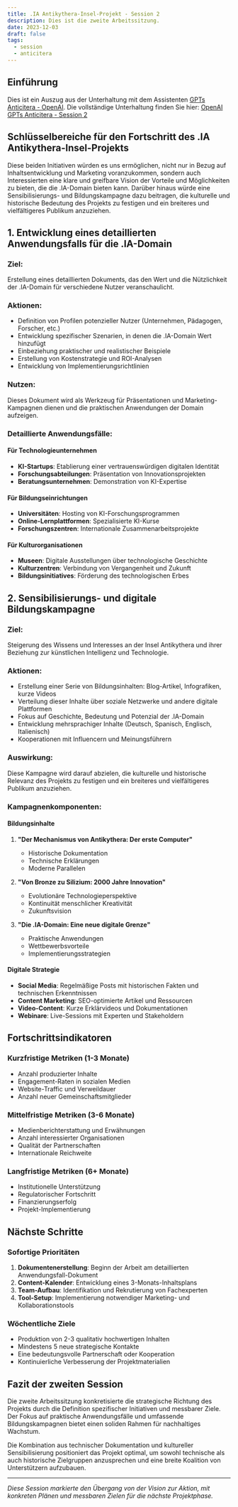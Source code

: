 ```yaml
---
title: .IA Antikythera-Insel-Projekt - Session 2
description: Dies ist die zweite Arbeitssitzung.
date: 2023-12-03
draft: false
tags:
  - session
  - anticitera
---
```


## Einführung

Dies ist ein Auszug aus der Unterhaltung mit dem Assistenten [GPTs Anticitera - OpenAI](https://chat.openai.com/g/g-fnpHOClUW-anticitera). Die vollständige Unterhaltung finden Sie hier: [OpenAI GPTs Anticitera - Session 2](https://chat.openai.com/share/ed9c660d-6656-47fb-b06a-667dde8c2a17)

## Schlüsselbereiche für den Fortschritt des .IA Antikythera-Insel-Projekts

Diese beiden Initiativen würden es uns ermöglichen, nicht nur in Bezug auf Inhaltsentwicklung und Marketing voranzukommen, sondern auch Interessierten eine klare und greifbare Vision der Vorteile und Möglichkeiten zu bieten, die die .IA-Domain bieten kann. Darüber hinaus würde eine Sensibilisierungs- und Bildungskampagne dazu beitragen, die kulturelle und historische Bedeutung des Projekts zu festigen und ein breiteres und vielfältigeres Publikum anzuziehen.

## 1. Entwicklung eines detaillierten Anwendungsfalls für die .IA-Domain

### **Ziel**: 
Erstellung eines detaillierten Dokuments, das den Wert und die Nützlichkeit der .IA-Domain für verschiedene Nutzer veranschaulicht.

### **Aktionen**:
- Definition von Profilen potenzieller Nutzer (Unternehmen, Pädagogen, Forscher, etc.)
- Entwicklung spezifischer Szenarien, in denen die .IA-Domain Wert hinzufügt
- Einbeziehung praktischer und realistischer Beispiele
- Erstellung von Kostenstrategie und ROI-Analysen
- Entwicklung von Implementierungsrichtlinien

### **Nutzen**: 
Dieses Dokument wird als Werkzeug für Präsentationen und Marketing-Kampagnen dienen und die praktischen Anwendungen der Domain aufzeigen.

### **Detaillierte Anwendungsfälle**:

#### **Für Technologieunternehmen**
- **KI-Startups**: Etablierung einer vertrauenswürdigen digitalen Identität
- **Forschungsabteilungen**: Präsentation von Innovationsprojekten
- **Beratungsunternehmen**: Demonstration von KI-Expertise

#### **Für Bildungseinrichtungen**
- **Universitäten**: Hosting von KI-Forschungsprogrammen
- **Online-Lernplattformen**: Spezialisierte KI-Kurse
- **Forschungszentren**: Internationale Zusammenarbeitsprojekte

#### **Für Kulturorganisationen**
- **Museen**: Digitale Ausstellungen über technologische Geschichte
- **Kulturzentren**: Verbindung von Vergangenheit und Zukunft
- **Bildungsinitiatives**: Förderung des technologischen Erbes

## 2. Sensibilisierungs- und digitale Bildungskampagne

### **Ziel**: 
Steigerung des Wissens und Interesses an der Insel Antikythera und ihrer Beziehung zur künstlichen Intelligenz und Technologie.

### **Aktionen**:
- Erstellung einer Serie von Bildungsinhalten: Blog-Artikel, Infografiken, kurze Videos
- Verteilung dieser Inhalte über soziale Netzwerke und andere digitale Plattformen
- Fokus auf Geschichte, Bedeutung und Potenzial der .IA-Domain
- Entwicklung mehrsprachiger Inhalte (Deutsch, Spanisch, Englisch, Italienisch)
- Kooperationen mit Influencern und Meinungsführern

### **Auswirkung**: 
Diese Kampagne wird darauf abzielen, die kulturelle und historische Relevanz des Projekts zu festigen und ein breiteres und vielfältigeres Publikum anzuziehen.

### **Kampagnenkomponenten**:

#### **Bildungsinhalte**
1. **"Der Mechanismus von Antikythera: Der erste Computer"**
   - Historische Dokumentation
   - Technische Erklärungen
   - Moderne Parallelen

2. **"Von Bronze zu Silizium: 2000 Jahre Innovation"**
   - Evolutionäre Technologieperspektive
   - Kontinuität menschlicher Kreativität
   - Zukunftsvision

3. **"Die .IA-Domain: Eine neue digitale Grenze"**
   - Praktische Anwendungen
   - Wettbewerbsvorteile
   - Implementierungsstrategien

#### **Digitale Strategie**
- **Social Media**: Regelmäßige Posts mit historischen Fakten und technischen Erkenntnissen
- **Content Marketing**: SEO-optimierte Artikel und Ressourcen
- **Video-Content**: Kurze Erklärvideos und Dokumentationen
- **Webinare**: Live-Sessions mit Experten und Stakeholdern

## Fortschrittsindikatoren

### **Kurzfristige Metriken (1-3 Monate)**
- Anzahl produzierter Inhalte
- Engagement-Raten in sozialen Medien
- Website-Traffic und Verweildauer
- Anzahl neuer Gemeinschaftsmitglieder

### **Mittelfristige Metriken (3-6 Monate)**
- Medienberichterstattung und Erwähnungen
- Anzahl interessierter Organisationen
- Qualität der Partnerschaften
- Internationale Reichweite

### **Langfristige Metriken (6+ Monate)**
- Institutionelle Unterstützung
- Regulatorischer Fortschritt
- Finanzierungserfolg
- Projekt-Implementierung

## Nächste Schritte

### **Sofortige Prioritäten**
1. **Dokumentenerstellung**: Beginn der Arbeit am detaillierten Anwendungsfall-Dokument
2. **Content-Kalender**: Entwicklung eines 3-Monats-Inhaltsplans
3. **Team-Aufbau**: Identifikation und Rekrutierung von Fachexperten
4. **Tool-Setup**: Implementierung notwendiger Marketing- und Kollaborationstools

### **Wöchentliche Ziele**
- Produktion von 2-3 qualitativ hochwertigen Inhalten
- Mindestens 5 neue strategische Kontakte
- Eine bedeutungsvolle Partnerschaft oder Kooperation
- Kontinuierliche Verbesserung der Projektmaterialien

## Fazit der zweiten Session

Die zweite Arbeitssitzung konkretisierte die strategische Richtung des Projekts durch die Definition spezifischer Initiativen und messbarer Ziele. Der Fokus auf praktische Anwendungsfälle und umfassende Bildungskampagnen bietet einen soliden Rahmen für nachhaltiges Wachstum.

Die Kombination aus technischer Dokumentation und kultureller Sensibilisierung positioniert das Projekt optimal, um sowohl technische als auch historische Zielgruppen anzusprechen und eine breite Koalition von Unterstützern aufzubauen.

---

*Diese Session markierte den Übergang von der Vision zur Aktion, mit konkreten Plänen und messbaren Zielen für die nächste Projektphase.*